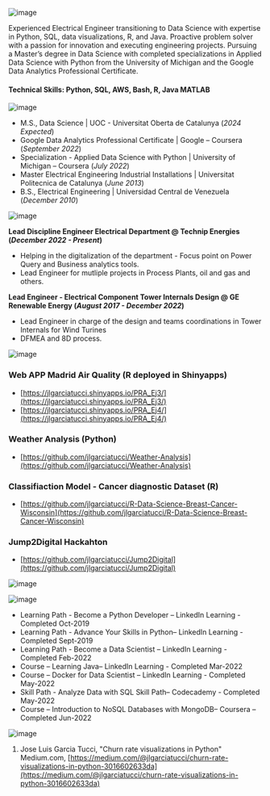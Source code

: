 ![image](https://github.com/jlgarciatucci/resume/assets/98712473/3e7fef79-d3e9-42c5-9913-85a38b6ecdf0)

Experienced Electrical Engineer transitioning to Data Science with expertise in Python, SQL,
data visualizations, R, and Java. Proactive problem solver with a passion for innovation and
executing engineering projects. Pursuing a Master’s degree in Data Science with completed
specializations in Applied Data Science with Python from the University of Michigan and the
Google Data Analytics Professional Certificate.


#### Technical Skills: Python, SQL, AWS, Bash, R, Java MATLAB

![image](https://github.com/jlgarciatucci/resume/assets/98712473/29875d41-035d-4d66-9a24-437f05653df3)

- M.S., Data Science	| UOC - Universitat Oberta de Catalunya (_2024 Expected_)
- Google Data Analytics Professional Certificate | Google – Coursera (_September 2022_)
- Specialization - Applied Data Science with Python | University of Michigan – Coursera (_July 2022_)									       		
- Master Electrical Engineering Industrial Installations	| Universitat Politecnica de Catalunya (_June 2013_)	 			        		
- B.S., Electrical Engineering | Universidad Central de Venezuela (_December 2010_)

![image](https://github.com/jlgarciatucci/resume/assets/98712473/4c04960f-ac08-4e43-9cf7-3e49395b4603)

**Lead Discipline Engineer Electrical Department @ Technip Energies (_December 2022 - Present_)**
- Helping in the digitalization of the department - Focus point on Power Query and Business analytics tools.
- Lead Engineer for mutliple projects in Process Plants, oil and gas and others.

**Lead Engineer - Electrical Component Tower Internals Design @ GE Renewable Energy (_August 2017 - December 2022_)**
- Lead Engineer in charge of the design and teams coordinations in Tower Internals for Wind Turines
- DFMEA and 8D process.

![image](https://github.com/jlgarciatucci/resume/assets/98712473/5e59ed16-88fc-43d0-bc01-9c1bb4a2e2ef)

### Web APP Madrid Air Quality (R deployed in Shinyapps)
- [https://jlgarciatucci.shinyapps.io/PRA_Ej3/](https://jlgarciatucci.shinyapps.io/PRA_Ej3/)
- [https://jlgarciatucci.shinyapps.io/PRA_Ej4/](https://jlgarciatucci.shinyapps.io/PRA_Ej4/)

### Weather Analysis (Python)
- [https://github.com/jlgarciatucci/Weather-Analysis](https://github.com/jlgarciatucci/Weather-Analysis)

### Classifiaction Model - Cancer diagnostic Dataset (R)
- [https://github.com/jlgarciatucci/R-Data-Science-Breast-Cancer-Wisconsin](https://github.com/jlgarciatucci/R-Data-Science-Breast-Cancer-Wisconsin)


### Jump2Digital Hackahton 
- [https://github.com/jlgarciatucci/Jump2Digital](https://github.com/jlgarciatucci/Jump2Digital)

  

![image](https://github.com/jlgarciatucci/resume/assets/98712473/c13c7b87-e894-4e23-8b20-c6cc09184035)


![image](https://github.com/jlgarciatucci/resume/assets/98712473/449ea2a9-6918-489f-baf1-a5b5ccb29f1e)

- Learning Path - Become a Python Developer – LinkedIn Learning - Completed Oct-2019
- Learning Path - Advance Your Skills in Python– LinkedIn Learning - Completed Sept-2019
- Learning Path - Become a Data Scientist – LinkedIn Learning - Completed Feb-2022
- Course – Learning Java– LinkedIn Learning - Completed Mar-2022
- Course – Docker for Data Scientist – LinkedIn Learning - Completed May-2022
- Skill Path - Analyze Data with SQL Skill Path– Codecademy - Completed May-2022
- Course – Introduction to NoSQL Databases with MongoDB– Coursera – Completed Jun-2022

![image](https://github.com/jlgarciatucci/resume/assets/98712473/d19f071f-e0f6-44a1-b361-8250462c2327)

1. Jose Luis Garcia Tucci, "Churn rate visualizations in Python" Medium.com, [https://medium.com/@jlgarciatucci/churn-rate-visualizations-in-python-3016602633da](https://medium.com/@jlgarciatucci/churn-rate-visualizations-in-python-3016602633da)


